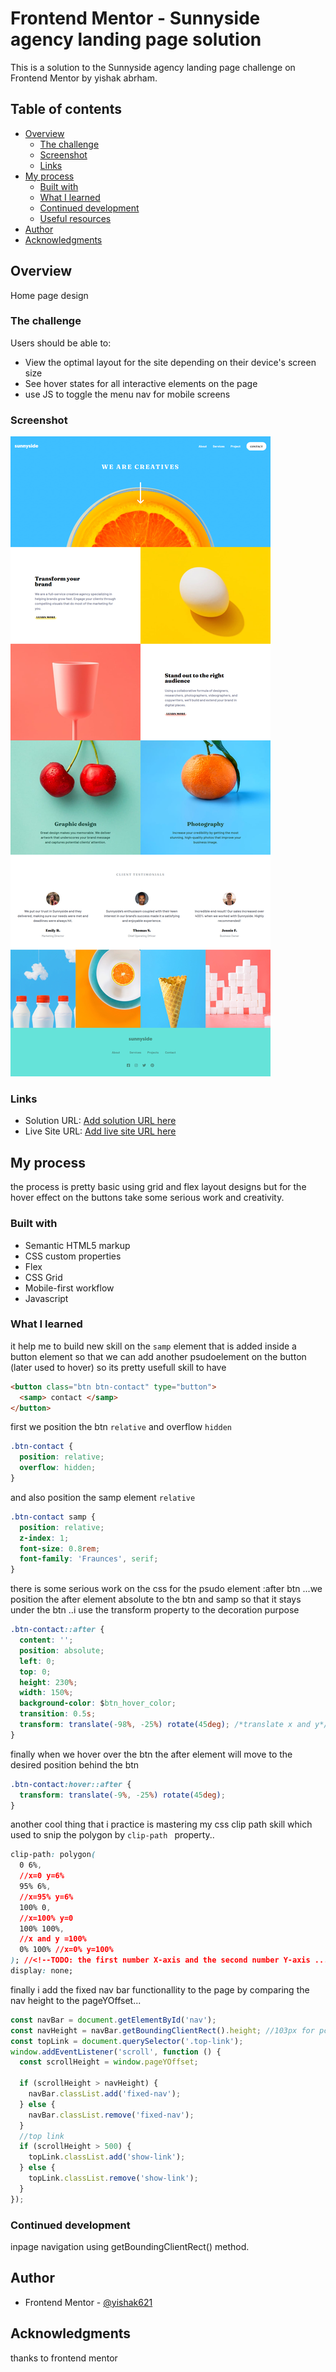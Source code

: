 # Frontend Mentor - Sunnyside agency landing page solution

This is a solution to the Sunnyside agency landing page challenge on Frontend Mentor by yishak abrham.

## Table of contents

- [Overview](#overview)
  - [The challenge](#the-challenge)
  - [Screenshot](#screenshot)
  - [Links](#links)
- [My process](#my-process)
  - [Built with](#built-with)
  - [What I learned](#what-i-learned)
  - [Continued development](#continued-development)
  - [Useful resources](#useful-resources)
- [Author](#author)
- [Acknowledgments](#acknowledgments)

## Overview

Home page design

### The challenge

Users should be able to:

- View the optimal layout for the site depending on their device's screen size
- See hover states for all interactive elements on the page
- use JS to toggle the menu nav for mobile screens

### Screenshot

![](./screenshot.png)

### Links

- Solution URL: [Add solution URL here](https://your-solution-url.com)
- Live Site URL: [Add live site URL here](https://your-live-site-url.com)

## My process

the process is pretty basic using grid and flex layout designs but for the hover effect on the buttons take some serious work and creativity.

### Built with

- Semantic HTML5 markup
- CSS custom properties
- Flex
- CSS Grid
- Mobile-first workflow
- Javascript

### What I learned

it help me to build new skill on the `samp` element that is added inside a button element so that we can add another psudoelement on the button (later used to hover) so its pretty usefull skill to have

```html
<button class="btn btn-contact" type="button">
  <samp> contact </samp>
</button>
```

first we position the btn `relative` and overflow `hidden`

```css
.btn-contact {
  position: relative;
  overflow: hidden;
}
```

and also position the samp element `relative`

```css
.btn-contact samp {
  position: relative;
  z-index: 1;
  font-size: 0.8rem;
  font-family: 'Fraunces', serif;
}
```

there is some serious work on the css for the psudo element :after btn ...we position the after element absolute to the btn and samp so that it stays under the btn ..i use the transform property to the decoration purpose

```css
.btn-contact::after {
  content: '';
  position: absolute;
  left: 0;
  top: 0;
  height: 230%;
  width: 150%;
  background-color: $btn_hover_color;
  transition: 0.5s;
  transform: translate(-98%, -25%) rotate(45deg); /*translate x and y*/
}
```

finally when we hover over the btn the after element will move to the desired position behind the btn

```css
.btn-contact:hover::after {
  transform: translate(-9%, -25%) rotate(45deg);
}
```

another cool thing that i practice is mastering my css clip path skill which used to snip the polygon by `clip-path ` property..

```css
clip-path: polygon(
  0 6%,
  //x=0 y=6%
  95% 6%,
  //x=95% y=6%
  100% 0,
  //x=100% y=0
  100% 100%,
  //x and y =100%
  0% 100% //x=0% y=100%
); //<!--TODO: the first number X-axis and the second number Y-axis ... co-ordinate from the top left of polygone(0,0)
display: none;
```

finally i add the fixed nav bar functionallity to the page by comparing the nav height to the pageYOffset...

```js
const navBar = document.getElementById('nav');
const navHeight = navBar.getBoundingClientRect().height; //103px for pc
const topLink = document.querySelector('.top-link');
window.addEventListener('scroll', function () {
  const scrollHeight = window.pageYOffset;

  if (scrollHeight > navHeight) {
    navBar.classList.add('fixed-nav');
  } else {
    navBar.classList.remove('fixed-nav');
  }
  //top link
  if (scrollHeight > 500) {
    topLink.classList.add('show-link');
  } else {
    topLink.classList.remove('show-link');
  }
});
```

### Continued development

inpage navigation using getBoundingClientRect() method.

## Author

- Frontend Mentor - [@yishak621](https://www.frontendmentor.io/profile/yourusername)

## Acknowledgments

thanks to frontend mentor
